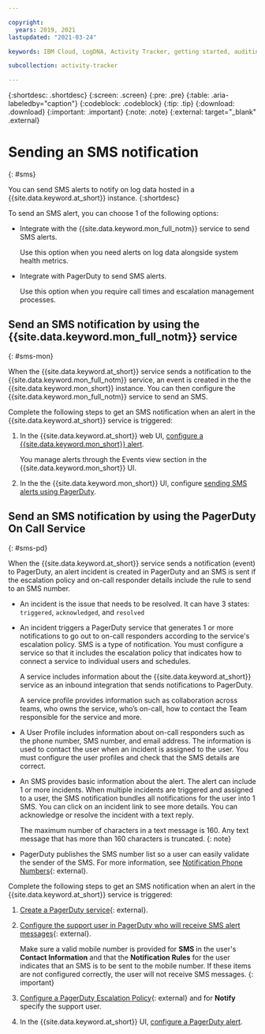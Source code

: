 ```yaml
---

copyright:
  years: 2019, 2021
lastupdated: "2021-03-24"

keywords: IBM Cloud, LogDNA, Activity Tracker, getting started, auditing, PagerDuty

subcollection: activity-tracker

---
```


{:shortdesc: .shortdesc}
{:screen: .screen}
{:pre: .pre}
{:table: .aria-labeledby="caption"}
{:codeblock: .codeblock}
{:tip: .tip}
{:download: .download}
{:important: .important}
{:note: .note}
{:external: target="_blank" .external}


# Sending an SMS notification
{: #sms}

You can send SMS alerts to notify on log data hosted in a {{site.data.keyword.at_short}} instance.
{:shortdesc}

To send an SMS alert, you can choose 1 of the following options:
- Integrate with the {{site.data.keyword.mon_full_notm}} service to send SMS alerts.

    Use this option when you need alerts on log data alongside system health metrics.

- Integrate with PagerDuty to send SMS alerts.

    Use this option when you require call times and escalation management processes.


## Send an SMS notification by using the {{site.data.keyword.mon_full_notm}} service
{: #sms-mon}

When the {{site.data.keyword.at_short}} service sends a notification to the {{site.data.keyword.mon_full_notm}} service, an event is created in the the {{site.data.keyword.mon_short}} instance. You can then configure the {{site.data.keyword.mon_full_notm}} service to send an SMS. 

Complete the following steps to get an SMS notification when an alert in the {{site.data.keyword.at_short}} service is triggered:

1. In the {{site.data.keyword.at_short}} web UI, [configure a {{site.data.keyword.mon_short}} alert](/docs/activity-tracker?topic=activity-tracker-monitoring). 

    You manage alerts through the Events view section in the {{site.data.keyword.mon_short}} UI.

2. In the the {{site.data.keyword.mon_short}} UI, configure [sending SMS alerts using PagerDuty](/docs/monitoring?topic=monitoring-pd_sms).



## Send an SMS notification by using the PagerDuty On Call Service
{: #sms-pd}

When the {{site.data.keyword.at_short}} service sends a notification (event) to PagerDuty, an alert incident is created in PagerDuty and an SMS is sent if the escalation policy and on-call responder details include the rule to send to an SMS number. 
- An incident is the issue that needs to be resolved. It can have 3 states: `triggered`, `acknowledged`, and `resolved`
- An incident triggers a PagerDuty service that generates 1 or more notifications to go out to on-call responders according to the service's escalation policy. SMS is a type of notification. You must configure a service so that it includes the escalation policy that indicates how to connect a service to individual users and schedules. 

    A service includes information about the {{site.data.keyword.at_short}} service as an inbound integration that sends notifications to PagerDuty.

    A service profile provides information such as collaboration across teams, who owns the service, who’s on-call, how to contact the Team responsible for the service and more.

- A User Profile includes information about on-call responders such as the phone number, SMS number, and email address. The information is used to contact the user when an incident is assigned to the user. You must configure the user profiles and check that the SMS details are correct.

- An SMS provides basic information about the alert. The alert can include 1 or more incidents. When multiple incidents are triggered and assigned to a user, the SMS notification bundles all notifications for the user into 1 SMS. You can click on an incident link to see more details. You can acknowledge or resolve the incident with a text reply.

    The maximum number of characters in a text message is 160. Any text message that has more than 160 characters is truncated.
    {: note}

- PagerDuty publishes the SMS number list so a user can easily validate the sender of the SMS. For more information, see [Notification Phone Numbers](https://support.pagerduty.com/docs/notification-phone-numbers){: external}.

Complete the following steps to get an SMS notification when an alert in the {{site.data.keyword.at_short}} service is triggered:

1. [Create a PagerDuty service](https://support.pagerduty.com/docs/services-and-integrations#create-a-new-service){: external}.

2. [Configure the support user in PagerDuty who will receive SMS alert messages](https://support.pagerduty.com/docs/configuring-a-user-profile){: external}.

   Make sure a valid mobile number is provided for **SMS** in the user's **Contact Information** and that the **Notification Rules** for the user indicates that an SMS is to be sent to the mobile number. If these items are not configured correctly, the user will not receive SMS messages.
   {: important}

3. [Configure a PagerDuty Escalation Policy](https://support.pagerduty.com/docs/escalation-policies#section-create-an-escalation-policy){: external} and for **Notify** specify the support user.

4. In the {{site.data.keyword.at_short}} UI, [configure a PagerDuty alert](/docs/activity-tracker?topic=activity-tracker-pagerduty).







